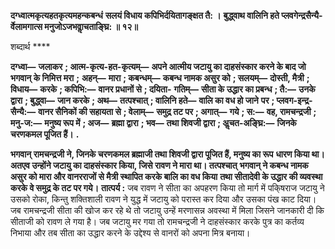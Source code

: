 **दग्ध्वात्मकृत्यहतकृत्यमहन्कबन्धं** **सलयं विधाय कपिभिर्दयितागङ्क्षत तै: ।** **बुद्ध्वाथ वालिनि हते प्लवगेन्द्रसैन्यै-** **र्वेलामगात्स मनुजोऽजभवाॢचताङ्घ्रि: ॥ १२॥** 

शब्दार्थ **** 

**दग्ध्वा—** **जलाकर** **; आत्म-कृत्य-हत-कृत्यम्—** **अपने आत्मीय जटायु का दाहसंस्कार करने के बाद जो भगवान् के निमित्त मरा** **;** **अहन्—** **मारा** **; कबन्धम्—** **कबन्ध नामक असुर को** **; सलयम्—** **दोस्ती, मैत्री** **; विधाय—** **करके** **; कपिभि:—** **वानर प्रधानों से** **; दयिता-** **गतिम्—** **सीता के उद्धार का प्रबन्ध** **; तै:—** **उनके द्वारा** **; बुद्ध्वा—** **जान करके** **; अथ—** **तत्पश्चात्** **; वालिनि हते—** **वालि का वध हो जाने** **पर** **; प्लवग-इन्द्र-सैन्यै:—** **वानर सैनिकों की सहायता से** **; वेलाम्—** **समुद्र तट पर** **; अगात्—** **गये** **; स:—** **वह, रामचन्द्रजी** **; मनु-ज:—** **मनुष्य रूप में** **; अज—** **ब्रह्मा द्वारा** **; भव—** **तथा शिवजी द्वारा** **; अॢचत-अङ्घ्रि:—** **जिनके चरणकमल पूजित हैं।** **.** 

**भगवान् रामचन्द्रजी ने, जिनके चरणकमल ब्रह्माजी तथा शिवजी द्वारा पूजित हैं, मनुष्य का रूप** **धारण किया था। अतएव उन्होंने जटायु का दाहसंस्कार किया, जिसे रावण ने मारा था। तत्पश्चात्** **भगवान् ने कबन्ध नामक असुर को मारा और वानरराजों से मैत्री स्थापित करके बालि का वध किया** **तथा सीतादेवी के उद्धार की व्यवस्था करके वे समुद्र के तट पर गये।** **तात्पर्य :** जब रावण ने सीता का अपहरण किया तो मार्ग में पकि्षराज जटायु ने उसको रोका, किन्तु शक्तिशाली रावण ने युद्ध में जटायु को परास्त कर दिया और उसका पंख काट दिया। जब रामचन्द्रजी सीता की खोज कर रहे थे तो जटायु उन्हें मरणासन्न अवस्था में मिला जिसने जानकारी दी कि सीताजी को रावण ले गया है। जब जटायु मर गया तो रामचन्द्रजी ने दाहसंस्कार करके पुत्र का कर्तव्य निभाया और तब सीता का उद्धार करने के उद्देश्य से वानरों को अपना मित्र बनाया।  